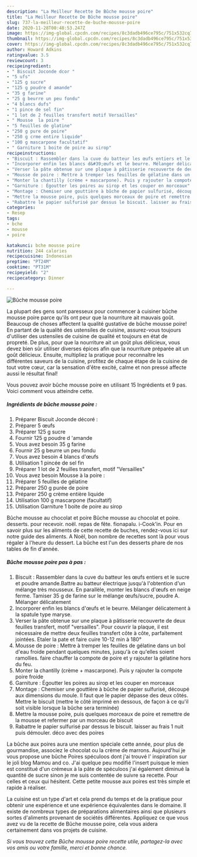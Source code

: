 ```yaml
---
description: "La Meilleur Recette De Bûche mousse poire"
title: "La Meilleur Recette De Bûche mousse poire"
slug: 737-la-meilleur-recette-de-buche-mousse-poire
date: 2020-11-28T00:48:53.247Z
image: https://img-global.cpcdn.com/recipes/8c3dadb496ce795c/751x532cq70/buche-mousse-poire-photo-principale-de-la-recette.jpg
thumbnail: https://img-global.cpcdn.com/recipes/8c3dadb496ce795c/751x532cq70/buche-mousse-poire-photo-principale-de-la-recette.jpg
cover: https://img-global.cpcdn.com/recipes/8c3dadb496ce795c/751x532cq70/buche-mousse-poire-photo-principale-de-la-recette.jpg
author: Howard Adkins
ratingvalue: 3.5
reviewcount: 3
recipeingredient:
- " Biscuit Joconde dcor "
- "5 ufs"
- "125 g sucre"
- "125 g poudre d amande"
- "35 g farine"
- "25 g beurre un peu fondu"
- "4 blancs dufs"
- "1 pince de sel fin"
- "1 lot de 2 feuilles transfert motif Versailles"
- " Mousse  la poire "
- "5 feuilles de glatine"
- "250 g pure de poire"
- "250 g crme entire liquide"
- "100 g mascarpone facultatif"
- " Garniture 1 boite de poire au sirop"
recipeinstructions:
- "Biscuit : Rassembler dans la cuve du batteur les œufs entiers et le sucre et poudre amande.Battre au batteur électrique jusqu&#39;à l&#39;obtention d&#39;un mélange très mousseux. En parallèle, monter les blancs d&#39;œufs en neige ferme. Tamiser 35 g de farine sur le mélange œufs/sucre, poudre A. Mélanger délicatement"
- "Incorporer enfin les blancs d&#39;œufs et le beurre. Mélanger délicatement à la spatule type maryse."
- "Verser la pâte obtenue sur une plaque à pâtisserie recouverte de deux feuilles transfert, motif &#34;versailles&#34;. Pour couvrir la plaque, il est nécessaire de mettre deux feuilles transfert côte à côte, parfaitement jointées. Etaler la pate et faire cuire 10-12 min à 180°"
- "Mousse de poire : Mettre à tremper les feuilles de gélatine dans un bol d&#39;eau froide pendant quelques minutes, jusqu&#39;à ce qu&#39;elles soient ramollies. faire chauffer la compote de poire et y rajouter la gélatine hors du feu."
- "Monter la chantilly (crème + mascarpone). Puis y rajouter la compote poire froide"
- "Garniture : Égoutter les poires au sirop et les couper en morceaux"
- "Montage : Chemiser une gouttière à bûche de papier sulfurisé, découpé aux dimensions du moule. Il faut que le papier dépasse des deux côtés. Mettre le biscuit (mettre le côté imprimé en dessous, de façon à ce qu&#39;il soit visible lorsque la bûche sera terminée)"
- "Mettre la mousse poire, puis quelques morceaux de poire et remettre de la mousse et refermer par un morceau de biscuit"
- "Rabattre le papier sulfurisé par dessus le biscuit. laisser au frais 1 nuit puis démouler. déco avec des poires"
categories:
- Resep
tags:
- bche
- mousse
- poire

katakunci: bche mousse poire 
nutrition: 244 calories
recipecuisine: Indonesian
preptime: "PT24M"
cooktime: "PT31M"
recipeyield: "2"
recipecategory: Dinner

---
```



![Bûche mousse poire](https://img-global.cpcdn.com/recipes/8c3dadb496ce795c/751x532cq70/buche-mousse-poire-photo-principale-de-la-recette.jpg)

La plupart des gens sont paresseux pour commencer à cuisiner bûche mousse poire parce qu'ils ont peur que la nourriture ait mauvais goût. Beaucoup de choses affectent la qualité gustative de bûche mousse poire! En partant de la qualité des ustensiles de cuisine, assurez-vous toujours d'utiliser des ustensiles de cuisine de qualité et toujours en état de propreté. De plus, pour que la nourriture ait un goût plus délicieux, vous devez bien sûr utiliser diverses épices afin que la nourriture préparée ait un goût délicieux. Ensuite, multipliez la pratique pour reconnaître les différentes saveurs de la cuisine, profitez de chaque étape de la cuisine de tout votre cœur, car la sensation d'être excité, calme et non pressé affecte aussi le résultat final!

<!--inarticleads1-->

Vous pouvez avoir bûche mousse poire en utilisant 15 Ingrédients et 9 pas. Voici comment vous atteindre cette.

##### Ingrédients de bûche mousse poire :

1. Préparer  Biscuit Joconde décoré :
1. Préparer 5 œufs
1. Préparer 125 g sucre
1. Fournir 125 g poudre d &#39;amande
1. Vous avez besoin 35 g farine
1. Fournir 25 g beurre un peu fondu
1. Vous avez besoin 4 blancs d&#39;œufs
1. Utilisation 1 pincée de sel fin
1. Préparer 1 lot de 2 feuilles transfert, motif &#34;Versailles&#34;
1. Vous avez besoin  Mousse à la poire :
1. Préparer 5 feuilles de gélatine
1. Préparer 250 g purée de poire
1. Préparer 250 g crème entière liquide
1. Utilisation 100 g mascarpone (facultatif)
1. Utilisation  Garniture 1 boite de poire au sirop


Bûche mousse au chocolat et poire Bûche mousse au chocolat et poire. desserts. pour recevoir. noël. repas de fête. fionapalu. i-Cook&#39;in. Pour en savoir plus sur les aliments de cette recette de buches, rendez-vous ici sur notre guide des aliments. A Noël, bon nombre de recettes sont là pour vous régaler à l&#39;heure du dessert. La bûche est l&#39;un des desserts phare de nos tables de fin d&#39;année. 

<!--inarticleads2-->

##### Bûche mousse poire pas à pas :

1. Biscuit : Rassembler dans la cuve du batteur les œufs entiers et le sucre et poudre amande.Battre au batteur électrique jusqu&#39;à l&#39;obtention d&#39;un mélange très mousseux. En parallèle, monter les blancs d&#39;œufs en neige ferme. Tamiser 35 g de farine sur le mélange œufs/sucre, poudre A. Mélanger délicatement
1. Incorporer enfin les blancs d&#39;œufs et le beurre. Mélanger délicatement à la spatule type maryse.
1. Verser la pâte obtenue sur une plaque à pâtisserie recouverte de deux feuilles transfert, motif &#34;versailles&#34;. Pour couvrir la plaque, il est nécessaire de mettre deux feuilles transfert côte à côte, parfaitement jointées. Etaler la pate et faire cuire 10-12 min à 180°
1. Mousse de poire : Mettre à tremper les feuilles de gélatine dans un bol d&#39;eau froide pendant quelques minutes, jusqu&#39;à ce qu&#39;elles soient ramollies. faire chauffer la compote de poire et y rajouter la gélatine hors du feu.
1. Monter la chantilly (crème + mascarpone). Puis y rajouter la compote poire froide
1. Garniture : Égoutter les poires au sirop et les couper en morceaux
1. Montage : Chemiser une gouttière à bûche de papier sulfurisé, découpé aux dimensions du moule. Il faut que le papier dépasse des deux côtés. Mettre le biscuit (mettre le côté imprimé en dessous, de façon à ce qu&#39;il soit visible lorsque la bûche sera terminée)
1. Mettre la mousse poire, puis quelques morceaux de poire et remettre de la mousse et refermer par un morceau de biscuit
1. Rabattre le papier sulfurisé par dessus le biscuit. laisser au frais 1 nuit puis démouler. déco avec des poires


La bûche aux poires aura une mention spéciale cette année, pour plus de gourmandise, associez le chocolat ou la crème de marrons. Aujourd&#39;hui je vous propose une bûche Poires spéculoos dont j&#39;ai trouvé l&#39; inspiration sur le joli blog Mamou and co. J&#39;ai quelque peu modifié l&#39;insert puisque le mien est constitué d&#39;un crémeux à la pâte de spéculoos j&#39;ai également diminué la quantité de sucre sinon je me suis contentée de suivre sa recette. Pour celles et ceux qui hésitent. Cette petite mousse aux poires est très simple et rapide à réaliser. 

<!--inarticleads1-->

<p>
La cuisine est un type d'art et cela prend du temps et de la pratique pour obtenir une expérience et une expérience équivalentes dans le domaine. Il existe de nombreux types de préparations alimentaires ainsi que plusieurs sortes d'aliments provenant de sociétés différentes. Appliquez ce que vous avez vu de la recette de Bûche mousse poire, cela vous aidera certainement dans vos projets de cuisine.
</p>

<p>
<i>Si vous trouvez cette Bûche mousse poire recette utile, partagez-la avec vos amis ou votre famille, merci et bonne chance.</i>
</p>
